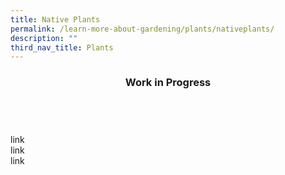 ```yaml
---
title: Native Plants
permalink: /learn-more-about-gardening/plants/nativeplants/
description: ""
third_nav_title: Plants
---
```

<header> 
<h3>Work in Progress</h3> 
</header> 
<br>
link
<br>
link
<br>
link